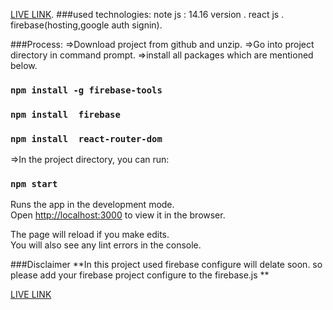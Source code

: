 
[LIVE LINK](https://signauth-react.web.app/).
###used technologies:
note js : 14.16 version .
react js .
firebase(hosting,google auth signin).

###Process:
=>Download project from github and unzip.
=>Go into project directory in command prompt.
=>install all packages which are mentioned below.
### `npm install -g firebase-tools`
### `npm install  firebase`
### `npm install  react-router-dom`

=>In the project directory, you can run:
### `npm start`

Runs the app in the development mode.\
Open [http://localhost:3000](http://localhost:3000) to view it in the browser.

The page will reload if you make edits.\
You will also see any lint errors in the console.

###Disclaimer
**In this project used firebase configure will delate soon. so please add your firebase project configure to the firebase.js
**

[LIVE LINK](https://signauth-react.web.app/)
